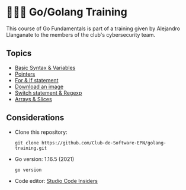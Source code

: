 # 👩🏻‍💻 Go/Golang Training
This course of Go Fundamentals is part of a training given by Alejandro Llanganate to the members of the club's cybersecurity team. 

## Topics
- [Basic Syntax & Variables](https://github.com/Club-de-Software-EPN/golang-training/blob/master/src/class%201%20-%20variables%20%26%20fmt/main.go)
- [Pointers](https://github.com/Club-de-Software-EPN/golang-training/blob/master/src/class%202%20-%20pointers/main.go)
- [For & If statement](https://github.com/Club-de-Software-EPN/golang-training/blob/master/src/class%203%20-%20for%20%26%20if%20statement/main.go)
- [Download an image](https://github.com/Club-de-Software-EPN/golang-training/blob/master/src/class%204%20-%20download%20an%20image%20/main.go) 
- [Switch statement & Regexp](https://github.com/Club-de-Software-EPN/golang-training/blob/master/src/class%205%20-%20switch%20&%20regexp%20/main.go) 
- [Arrays & Slices](https://github.com/Club-de-Software-EPN/golang-training/blob/master/src/class%206%20-%20arrays%20&%20slices%20/main.go) 
 
## Considerations
- Clone this repository:
  ```
  git clone https://github.com/Club-de-Software-EPN/golang-training.git
  ```
- Go version: 1.16.5 (2021)
  ```
  go version
  ```
- Code editor: [Studio Code Insiders](https://code.visualstudio.com/insiders/) 
